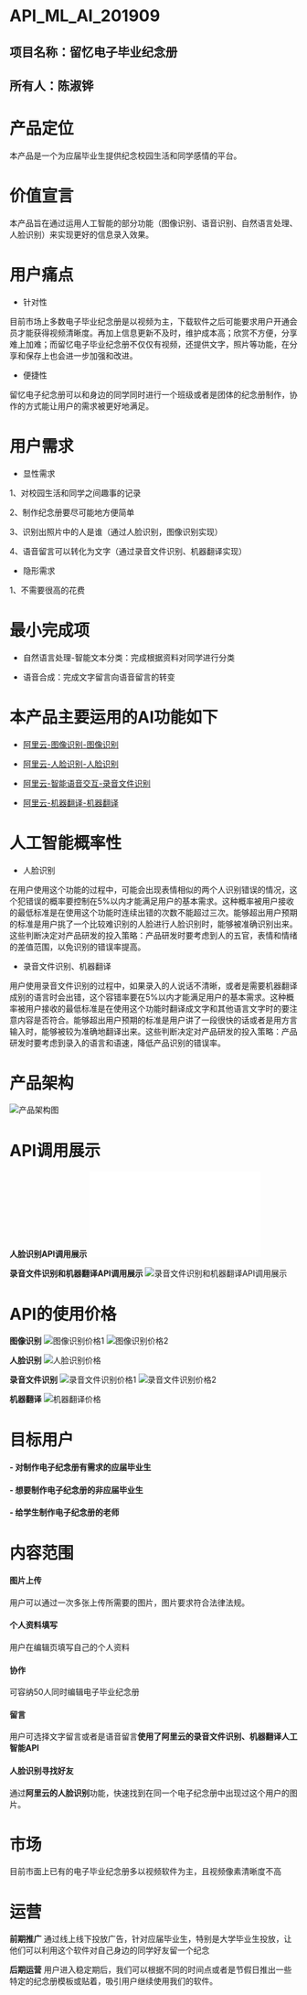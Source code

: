 # API_ML_AI_201909
## 项目名称：留忆电子毕业纪念册
## 所有人：陈淑铧


# 产品定位
本产品是一个为应届毕业生提供纪念校园生活和同学感情的平台。

# 价值宣言
本产品旨在通过运用人工智能的部分功能（图像识别、语音识别、自然语言处理、人脸识别）来实现更好的信息录入效果。

# 用户痛点
- 针对性

目前市场上多数电子毕业纪念册是以视频为主，下载软件之后可能要求用户开通会员才能获得视频清晰度。再加上信息更新不及时，维护成本高；欣赏不方便，分享难上加难；而留忆电子毕业纪念册不仅仅有视频，还提供文字，照片等功能，在分享和保存上也会进一步加强和改进。

- 便捷性

留忆电子纪念册可以和身边的同学同时进行一个班级或者是团体的纪念册制作，协作的方式能让用户的需求被更好地满足。

# 用户需求

- 显性需求

1、对校园生活和同学之间趣事的记录

2、制作纪念册要尽可能地方便简单

3、识别出照片中的人是谁（通过人脸识别，图像识别实现）

4、语音留言可以转化为文字（通过录音文件识别、机器翻译实现）


- 隐形需求

1、不需要很高的花费


# 最小完成项

- 自然语言处理-智能文本分类：完成根据资料对同学进行分类

- 语音合成：完成文字留言向语音留言的转变

# 本产品主要运用的AI功能如下

- [阿里云-图像识别-图像识别](https://ai.aliyun.com/image?spm=5176.233916.1243091.14.bc0d18f0674QKb)

- [阿里云-人脸识别-人脸识别](https://ai.aliyun.com/face?spm=5176.233916.1243091.13.bc0d18f0674QKb)

- [阿里云-智能语音交互-录音文件识别](https://ai.aliyun.com/nls/filetrans?spm=5176.233916.1243091.7.bc0d18f0674QKb)

- [阿里云-机器翻译-机器翻译](https://ai.aliyun.com/alimt?spm=5176.233916.1243091.47.bc0d18f0674QKb)


# 人工智能概率性
- 人脸识别

在用户使用这个功能的过程中，可能会出现表情相似的两个人识别错误的情况，这个犯错误的概率要控制在5%以内才能满足用户的基本需求。这种概率被用户接收的最低标准是在使用这个功能时连续出错的次数不能超过三次。能够超出用户预期的标准是用户挑了一个比较难识别的人脸进行人脸识别时，能够被准确识别出来。这些判断决定对产品研发的投入策略：产品研发时要考虑到人的五官，表情和情绪的差值范围，以免识别的错误率提高。

- 录音文件识别、机器翻译

用户使用录音文件识别的过程中，如果录入的人说话不清晰，或者是需要机器翻译成别的语言时会出错，这个容错率要在5%以内才能满足用户的基本需求。这种概率被用户接收的最低标准是在使用这个功能时翻译成文字和其他语言文字时的要注意内容是否符合。能够超出用户预期的标准是用户讲了一段很快的话或者是用方言输入时，能够被较为准确地翻译出来。这些判断决定对产品研发的投入策略：产品研发时要考虑到录入的语言和语速，降低产品识别的错误率。

# 产品架构
![产品架构图](https://gitee.com/NFUNM008/what/raw/master/%E7%BA%AA%E5%BF%B5%E5%86%8CAPP%E4%BA%A7%E5%93%81%E6%9E%B6%E6%9E%84.png)

# API调用展示
**人脸识别API调用展示**
![人脸识别API调用展示](cnblogs.com/jingsupo/archive/2018/11/23/10008593.html)

**录音文件识别和机器翻译API调用展示**
![录音文件识别和机器翻译API调用展示](https://gitee.com/NFUNM008/what/raw/master/%E5%BD%95%E9%9F%B3%E6%96%87%E4%BB%B6%E8%AF%86%E5%88%AB%E5%92%8C%E6%9C%BA%E5%99%A8%E7%BF%BB%E8%AF%91.png)


# API的使用价格
**图像识别**
![图像识别价格1](https://gitee.com/NFUNM008/what/raw/master/%E5%9B%BE%E5%83%8F%E8%AF%86%E5%88%AB%E4%BB%B7%E6%A0%BC1.png)
![图像识别价格2](https://gitee.com/NFUNM008/what/raw/master/%E5%9B%BE%E5%83%8F%E8%AF%86%E5%88%AB%E4%BB%B7%E6%A0%BC2.png)

**人脸识别**
![人脸识别价格](https://gitee.com/NFUNM008/what/raw/master/%E4%BA%BA%E8%84%B8%E8%AF%86%E5%88%AB%E4%BB%B7%E6%A0%BC.png)

**录音文件识别**
![录音文件识别价格1](https://gitee.com/NFUNM008/what/raw/master/%E5%BD%95%E9%9F%B3%E6%96%87%E4%BB%B6%E8%AF%86%E5%88%AB1.png)
![录音文件识别价格2](https://gitee.com/NFUNM008/what/raw/master/%E5%BD%95%E9%9F%B3%E6%96%87%E4%BB%B6%E8%AF%86%E5%88%AB2.png)

**机器翻译**
![机器翻译价格](https://gitee.com/NFUNM008/what/raw/master/%E6%9C%BA%E5%99%A8%E7%BF%BB%E8%AF%91%E4%BB%B7%E6%A0%BC.png)


# 目标用户
#### - 对制作电子纪念册有需求的应届毕业生

#### - 想要制作电子纪念册的非应届毕业生

#### - 给学生制作电子纪念册的老师

# 内容范围
#### 图片上传
用户可以通过一次多张上传所需要的图片，图片要求符合法律法规。

#### 个人资料填写
用户在编辑页填写自己的个人资料

#### 协作
可容纳50人同时编辑电子毕业纪念册

#### 留言
用户可选择文字留言或者是语音留言**使用了阿里云的录音文件识别、机器翻译人工智能API**

#### 人脸识别寻找好友
通过**阿里云的人脸识别**功能，快速找到在同一个电子纪念册中出现过这个用户的图片。

# 市场
目前市面上已有的电子毕业纪念册多以视频软件为主，且视频像素清晰度不高

# 运营
**前期推广**
通过线上线下投放广告，针对应届毕业生，特别是大学毕业生投放，让他们可以利用这个软件对自己身边的同学好友留一个纪念

**后期运营**
用户进入稳定期后，我们可以根据不同的时间点或者是节假日推出一些特定的纪念册模板或贴着，吸引用户继续使用我们的软件。
